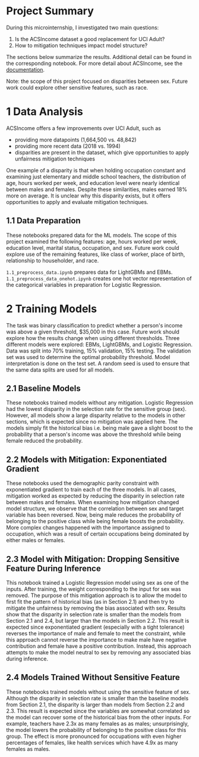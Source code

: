 # Project Summary

During this microinternship, I investigated two main questions:

1) Is the ACSIncome dataset a good replacement for UCI Adult?
2) How to mitigation techniques impact model structure?

The sections below summarize the results. Additional detail can be found in the corresponding notebook. For more detail about ACSIncome, see the [documentation](https://fairlearn.org/main/user_guide/datasets/acs_income.html).

Note: the scope of this project focused on disparities between sex. Future work could explore other sensitive features, such as race.

# 1 Data Analysis
ACSIncome offers a few improvements over UCI Adult, such as 
- providing more datapoints (1,664,500 vs. 48,842)
- providing more recent data (2018 vs. 1994)
- disparities are present in the dataset, which give opportunities to apply unfairness mitigation techniques

One example of a disparity is that when holding occupation constant and examining just elementary and middle school teachers, the distribution of age, hours worked per week, and education level were nearly identical between males and females. Despite these similarities, males earned 18% more on average. It is unclear why this disparity exists, but it offers opportunities to apply and evaluate mitigation techniques.

## 1.1 Data Preparation
These notebooks prepared data for the ML models. The scope of this project examined the following features: age, hours worked per week, education level, marital status, occupation, and sex. Future work could explore use of the remaining features, like class of worker, place of birth, relationship to householder, and race.

`1.1_preprocess_data.ipynb` prepares data for LightGBMs and EBMs.
`1.1_preprocess_data_onehot.ipynb` creates one hot vector representation of the categorical variables in preparation for Logistic Regression.


# 2 Training Models
The task was binary classification to predict whether a person's income was above a given threshold, $35,000 in this case. Future work should explore how the results change when using different thresholds. Three different models were explored: EBMs, LightGBMs, and Logistic Regression. Data was split into 70% training, 15% validation, 15% testing. The validation set was used to determine the optimal probability threshold. Model interpretation is done on the test set. A random seed is used to ensure that the same data splits are used for all models.

## 2.1 Baseline Models
These notebooks trained models without any mitigation. Logistic Regression had the lowest disparity in the selection rate for the sensitive group (sex). However, all models show a large disparity relative to the models in other sections, which is expected since no mitigation was applied here. The models simply fit the historical bias i.e. being male gave a slight boost to the probability that a person's income was above the threshold while being female reduced the probability.

## 2.2 Models with Mitigation: Exponentiated Gradient
These notebooks used the demographic parity constraint with exponentiated gradient to train each of the three models. In all cases, mitigation worked as expected by reducing the disparity in selection rate between males and females. When examining how mitigation changed model structure, we observe that the correlation between sex and target variable has been reversed. Now, being male reduces the probability of belonging to the positive class while being female boosts the probability. More complex changes happened with the importance assigned to occupation, which was a result of certain occupations being dominated by either males or females.

## 2.3 Model with Mitigation: Dropping Sensitive Feature During Inference
This notebook trained a Logistic Regression model using sex as one of the inputs. After training, the weight corresponding to the input for sex was removed. The purpose of this mitigation approach is to allow the model to first fit the pattern of historical bias (as in Section 2.1) and then try to mitigate the unfairness by removing the bias associated with sex. Results show that the disparity in selection rate is smaller than the models from Section 2.1 and 2.4, but larger than the models in Section 2.2. This result is expected since exponentiated gradient (especially with a tight tolerance) reverses the importance of male and female to meet the constraint, while this approach cannot reverse the importance to make male have negative contribution and female have a positive contribution. Instead, this approach attempts to make the model neutral to sex by removing any associated bias during inference.

## 2.4 Models Trained Without Sensitive Feature
These notebooks trained models without using the sensitive feature of sex. Although the disparity in selection rate is smaller than the baseline models from Section 2.1, the disparity is larger than models from Section 2.2 and 2.3. This result is expected since the variables are somewhat correlated so the model can recover some of the historical bias from the other inputs. For example, teachers have 2.3x as many females as as males; unsurprisingly, the model lowers the probability of belonging to the positive class for this group. The effect is more pronounced for occupations with even higher percentages of females, like health services which have 4.9x as many females as males.

